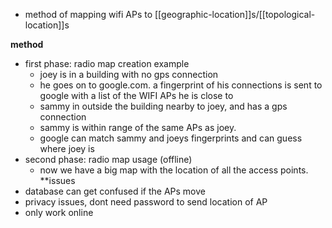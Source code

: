 - method of mapping wifi APs to [[geographic-location]]s/[[topological-location]]s

**method**
- first phase: radio map creation example
	- joey is in a building with no gps connection
	- he goes on to google.com. a fingerprint of his connections is sent to google with a list of the WIFI APs he is close to
	- sammy in outside the building nearby to joey, and has a gps connection
	- sammy is within range of the same APs as joey. 
	- google can match sammy and joeys fingerprints and can guess where joey is
- second phase: radio map usage (offline)
	- now we have a big map with the location of all the access points.
**issues
- database can get confused if the APs move
- privacy issues, dont need password to send location of AP
- only work online